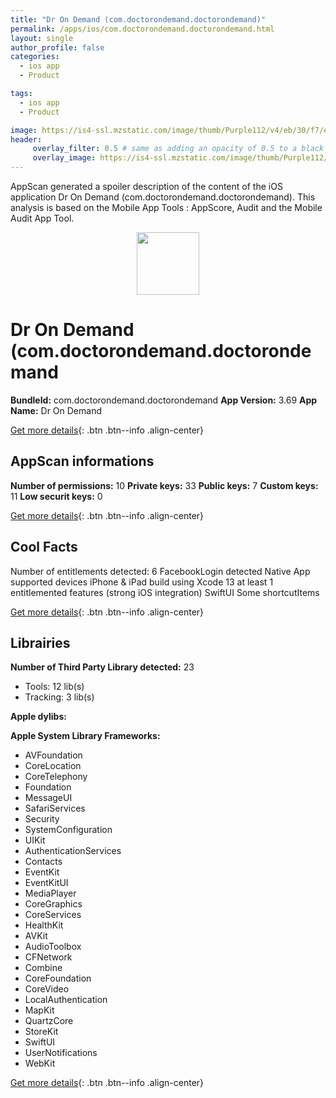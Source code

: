```yaml
---
title: "Dr On Demand (com.doctorondemand.doctorondemand)"
permalink: /apps/ios/com.doctorondemand.doctorondemand.html
layout: single
author_profile: false
categories: 
  - ios app 
  - Product 

tags: 
  - ios app 
  - Product 

image: https://is4-ssl.mzstatic.com/image/thumb/Purple112/v4/eb/30/f7/eb30f78f-0a0f-63b4-c47c-72f80fa9cac8/PROD-AppIcons-0-1x_U007emarketing-0-7-0-sRGB-85-220.png/512x512bb.jpg
header: 
     overlay_filter: 0.5 # same as adding an opacity of 0.5 to a black background
     overlay_image: https://is4-ssl.mzstatic.com/image/thumb/Purple112/v4/eb/30/f7/eb30f78f-0a0f-63b4-c47c-72f80fa9cac8/PROD-AppIcons-0-1x_U007emarketing-0-7-0-sRGB-85-220.png/512x512bb.jpg
---
```

AppScan generated a spoiler description of the content of the iOS application Dr On Demand (com.doctorondemand.doctorondemand). This analysis is based on the Mobile App Tools : AppScore, Audit and the Mobile Audit App Tool.

  
  
<div style="text-align: center;"><img src="https://is4-ssl.mzstatic.com/image/thumb/Purple112/v4/eb/30/f7/eb30f78f-0a0f-63b4-c47c-72f80fa9cac8/PROD-AppIcons-0-1x_U007emarketing-0-7-0-sRGB-85-220.png/512x512bb.jpg" width="100" height="100"></div>  
  
# Dr On Demand (com.doctorondemand.doctorondemand

**BundleId:** com.doctorondemand.doctorondemand
**App Version:** 3.69
**App Name:** Dr On Demand


[Get more details](/pricing.html){: .btn .btn--info .align-center}  
  
## AppScan informations 

**Number of permissions:** 10
**Private keys:** 33
**Public keys:** 7
**Custom keys:** 11
**Low securit keys:** 0
  
[Get more details](/pricing.html){: .btn .btn--info .align-center}

## Cool Facts

Number of entitlements detected: 6
FacebookLogin detected
Native App
supported devices iPhone & iPad
build using Xcode 13
at least 1 entitlemented features (strong iOS integration)
SwiftUI
Some shortcutItems 
  
[Get more details](/pricing.html){: .btn .btn--info .align-center}

## Librairies 
**Number of Third Party Library detected:** 23
- Tools: 12 lib(s)
- Tracking: 3 lib(s)

**Apple dylibs:**


**Apple System Library Frameworks:**
- AVFoundation
- CoreLocation
- CoreTelephony
- Foundation
- MessageUI
- SafariServices
- Security
- SystemConfiguration
- UIKit
- AuthenticationServices
- Contacts
- EventKit
- EventKitUI
- MediaPlayer
- CoreGraphics
- CoreServices
- HealthKit
- AVKit
- AudioToolbox
- CFNetwork
- Combine
- CoreFoundation
- CoreVideo
- LocalAuthentication
- MapKit
- QuartzCore
- StoreKit
- SwiftUI
- UserNotifications
- WebKit


  
[Get more details](/pricing.html){: .btn .btn--info .align-center}

